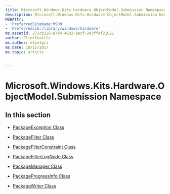 ```yaml
---
title: Microsoft.Windows.Kits.Hardware.ObjectModel.Submission Namespace
description: Microsoft.Windows.Kits.Hardware.ObjectModel.Submission Namespace
MSHAttr:
- 'PreferredSiteName:MSDN'
- 'PreferredLib:/library/windows/hardware'
ms.assetid: 272cb228-e7d4-4682-9ecf-243ffaf21821
author: EliotSeattle
ms.author: eliotgra
ms.date: 10/15/2017
ms.topic: article


---
```


# Microsoft.Windows.Kits.Hardware.ObjectModel.Submission Namespace


## <span id="In_this_section"></span><span id="in_this_section"></span><span id="IN_THIS_SECTION"></span>In this section


-   [PackageException Class](packageexception-class.md)

-   [PackageFilter Class](packagefilter-class.md)

-   [PackageFilterConstraint Class](packagefilterconstraint-class.md)

-   [PackageFilterLogNode Class](packagefilterlognode-class.md)

-   [PackageManager Class](packagemanager-class.md)

-   [PackageProgressInfo Class](packageprogressinfo-class.md)

-   [PackageWriter Class](packagewriter-class.md)

 

 







